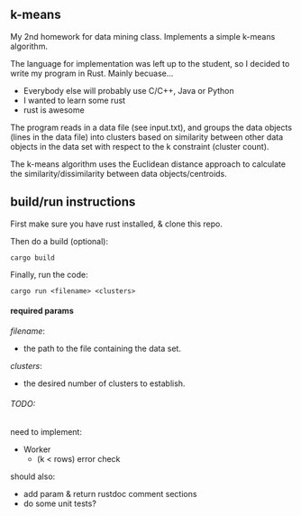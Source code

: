 ## k-means

My 2nd homework for data mining class. Implements a simple k-means algorithm.

The language for implementation was left up to the student, 
so I decided to write my program in Rust. Mainly becuase...
  - Everybody else will probably use C/C++, Java or Python
  - I wanted to learn some rust
  - rust is awesome

The program reads in a data file (see input.txt), and groups the data objects
(lines in the data file) into clusters based on similarity between
other data objects in the data set with respect to the k constraint (cluster count).

The k-means algorithm uses the Euclidean distance approach 
to calculate the similarity/dissimilarity between data objects/centroids.

## build/run instructions

First make sure you have rust installed, & clone this repo.

Then do a build (optional):

```
cargo build
```

Finally, run the code:

```
cargo run <filename> <clusters>
```


#### required params

_filename_:
 - the path to the file containing the data set.

_clusters_:
 - the desired number of clusters to establish.

###### TODO:

need to implement:
  - Worker
    - (k < rows) error check

should also:
  - add param & return rustdoc comment sections
  - do some unit tests?
